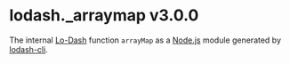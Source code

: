 # lodash._arraymap v3.0.0

The internal [Lo-Dash](https://lodash.com/) function `arrayMap` as a [Node.js](http://nodejs.org/) module generated by [lodash-cli](https://www.npmjs.com/package/lodash-cli).
